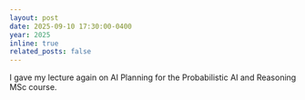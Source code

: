 ```yaml
---
layout: post
date: 2025-09-10 17:30:00-0400
year: 2025
inline: true
related_posts: false
---
```


I gave my lecture again on AI Planning for the Probabilistic AI and Reasoning MSc course.